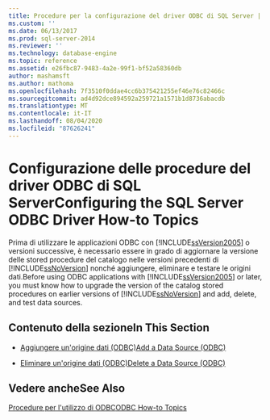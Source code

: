 ```yaml
---
title: Procedure per la configurazione del driver ODBC di SQL Server | Microsoft Docs
ms.custom: ''
ms.date: 06/13/2017
ms.prod: sql-server-2014
ms.reviewer: ''
ms.technology: database-engine
ms.topic: reference
ms.assetid: e26fbc87-9483-4a2e-99f1-bf52a58360db
author: mashamsft
ms.author: mathoma
ms.openlocfilehash: 7f3510f0ddae4cc6b375421255ef46e76c82466c
ms.sourcegitcommit: ad4d92dce894592a259721a1571b1d8736abacdb
ms.translationtype: MT
ms.contentlocale: it-IT
ms.lasthandoff: 08/04/2020
ms.locfileid: "87626241"
---
```

# <a name="configuring-the-sql-server-odbc-driver-how-to-topics"></a><span data-ttu-id="53202-102">Configurazione delle procedure del driver ODBC di SQL Server</span><span class="sxs-lookup"><span data-stu-id="53202-102">Configuring the SQL Server ODBC Driver How-to Topics</span></span>
  <span data-ttu-id="53202-103">Prima di utilizzare le applicazioni ODBC con [!INCLUDE[ssVersion2005](../../includes/ssversion2005-md.md)] o versioni successive, è necessario essere in grado di aggiornare la versione delle stored procedure del catalogo nelle versioni precedenti di [!INCLUDE[ssNoVersion](../../includes/ssnoversion-md.md)] nonché aggiungere, eliminare e testare le origini dati.</span><span class="sxs-lookup"><span data-stu-id="53202-103">Before using ODBC applications with [!INCLUDE[ssVersion2005](../../includes/ssversion2005-md.md)] or later, you must know how to upgrade the version of the catalog stored procedures on earlier versions of [!INCLUDE[ssNoVersion](../../includes/ssnoversion-md.md)] and add, delete, and test data sources.</span></span>  
  
## <a name="in-this-section"></a><span data-ttu-id="53202-104">Contenuto della sezione</span><span class="sxs-lookup"><span data-stu-id="53202-104">In This Section</span></span>  
  
-   [<span data-ttu-id="53202-105">Aggiungere un'origine dati &#40;ODBC&#41;</span><span class="sxs-lookup"><span data-stu-id="53202-105">Add a Data Source &#40;ODBC&#41;</span></span>](../../relational-databases/native-client-odbc-how-to/configuring-the-sql-server-odbc-driver-add-a-data-source.md)  
  
-   [<span data-ttu-id="53202-106">Eliminare un'origine dati &#40;ODBC&#41;</span><span class="sxs-lookup"><span data-stu-id="53202-106">Delete a Data Source &#40;ODBC&#41;</span></span>](../../relational-databases/native-client-odbc-how-to/configuring-the-sql-server-odbc-driver-delete-a-data-source.md)  
  
## <a name="see-also"></a><span data-ttu-id="53202-107">Vedere anche</span><span class="sxs-lookup"><span data-stu-id="53202-107">See Also</span></span>  
 [<span data-ttu-id="53202-108">Procedure per l'utilizzo di ODBC</span><span class="sxs-lookup"><span data-stu-id="53202-108">ODBC How-to Topics</span></span>](../../relational-databases/native-client-odbc-how-to/odbc-how-to-topics.md)  
  
  

